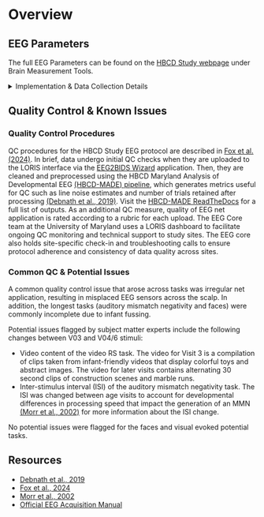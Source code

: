 # Overview

## EEG Parameters

The full EEG Parameters can be found on the [HBCD Study webpage](https://hbcdstudy.org/study-protocols/) under Brain Measurement Tools.

<details>
<summary>Implementation & Data Collection Details</summary>
<ul>
<li><b>Method of Administration</b>: RA administered in person</li>
<li><b>Child Specific/Unspecific Form</b>: Child Specific</li>
<li><b>Visits</b>: V03, V04, V06</li>
<li><b>Estimated length of time for completion</b>: Video RS 3 min; Face 4.5 min, MMN 11.5(V03) & 8.5 (V04/06) min; VEP 1 min</li>
</ul>
</details>

## Quality Control & Known Issues 
### Quality Control Procedures   
QC procedures for the HBCD Study EEG protocol are described in [Fox et al. (2024)](https://doi.org/10.1016/j.dcn.2024.101447). In brief, data undergo initial QC checks when they are uploaded to the LORIS interface via the [EEG2BIDS Wizard](https://github.com/ChildDevLab/Bids_Wizard) application. Then, they are cleaned and preprocessed using the HBCD Maryland Analysis of Developmental EEG [(HBCD-MADE) pipeline](https://github.com/DCAN-Labs/HBCD-MADE), which generates metrics useful for QC such as line noise estimates and number of trials retained after processing [(Debnath et al., 2019)](https://doi.org/10.1111/psyp.13580). Visit the [HBCD-MADE ReadTheDocs](https://hbcd-made.readthedocs.io/en/latest/) for a full list of outputs. As an additional QC measure, quality of EEG net application is rated according to a rubric for each upload.  The EEG Core team at the University of Maryland uses a LORIS dashboard to facilitate ongoing QC monitoring and technical support to study sites.  The EEG core also holds site-specific check-in and troubleshooting calls to ensure protocol adherence and consistency of data quality across sites.

### Common QC & Potential Issues
A common quality control issue that arose across tasks was irregular net application, resulting in misplaced EEG sensors across the scalp. In addition, the longest tasks (auditory mismatch negativity and faces) were commonly incomplete due to infant fussing. 

Potential issues flagged by subject matter experts include the following changes between V03 and V04/6 stimuli: 
- Video content of the video RS task. The video for Visit 3 is a compilation of clips taken from infant-friendly videos that display colorful toys and abstract images. The video for later visits contains alternating 30 second clips of construction scenes and marble runs.
- Inter-stimulus interval (ISI) of the auditory mismatch negativity task. The ISI was changed between age visits to account for developmental differences in processing speed that impact the generation of an MMN [(Morr et al., 2002)](https://doi.org/10.1097/00003446-200204000-00005) for more information about the ISI change. 

No potential issues were flagged for the faces and visual evoked potential tasks.

## Resources
- [Debnath et al., 2019](https://doi.org/10.1111/psyp.13580)  
- [Fox et al., 2024](https://doi.org/10.1016/j.dcn.2024.101447)  
- [Morr et al., 2002](https://doi.org/10.1097/00003446-200204000-00005)  
- [Official EEG Acquisition Manual](https://docs.google.com/document/d/1V8JyVsdwBP83LX5j7Lpegzexsh0ZAutj4WGmPh9aSAk/edit?tab=t.0)

